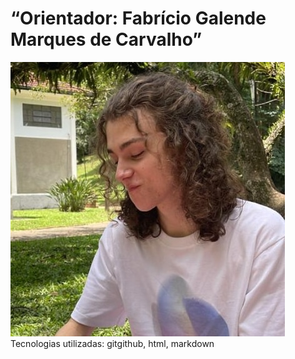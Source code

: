 <!DOCTYPE html>
<html lang="pt-br">
<head>
  <meta charset="UTF-8">
  <meta http-equiv="X-UA-Compatible" content="IE=edge">
  <meta name="viewport" content="width=device-width, initial-scale=1.0">
  <title>"Portifólio digital de "João Vítor"</title>
  <h1> “Orientador: Fabrício Galende Marques de Carvalho” </h1>
</head>
<body>
<img src="fotogit.jpg">
<section>Tecnologias utilizadas: gitgithub, html, markdown </section>


